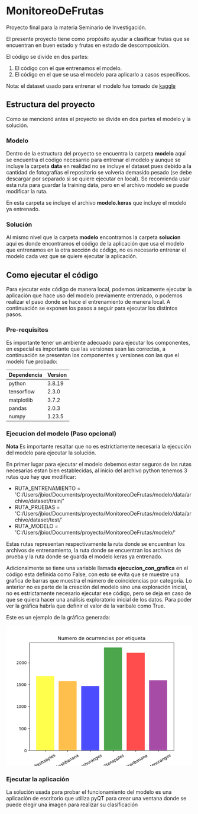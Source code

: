 # MonitoreoDeFrutas
Proyecto final para la materia Seminario de Investigación.

El presente proyecto tiene como propósito ayudar a clasificar frutas que se encuentran en buen estado y frutas en estado de descomposición.

El código se divide en dos partes:

1. El código con el que entrenamos el modelo.
2. El código en el que se usa el modelo para aplicarlo a casos específicos.

Nota: el dataset usado para entrenar el modelo fue tomado de [kaggle](https://www.kaggle.com/datasets/sriramr/fruits-fresh-and-rotten-for-classification)

## Estructura del proyecto

Como se mencionó antes el proyecto se divide en dos partes el modelo y la solución.

### Modelo

Dentro de la estructura del proyecto se encuentra la carpeta **modelo** aquí se encuentra el código necesarrio para entrenar el modelo y aunque se incluye la carpeta **data** en realidad no se incluye el dataset pues debido a la cantidad de fotografías el repositorio se volvería demasido pesado (se debe descargar por separado si se quiere ejecutar en local).
Se recomienda usar esta ruta para guardar la training data, pero en el archivo modelo se puede modificar la ruta.

En esta carpeta se incluye el archivo **modelo.keras** que incluye el modelo ya entrenado.


### Solución

Al mismo nivel que la carpeta **modelo** encontramos la carpeta **solucion** aqui es donde encontramos el código de la aplicación que usa el modelo que entrenamos en la otra sección de código, no es necesario entrenar el modelo cada vez que se quiere ejecutar la aplicación.

## Como ejecutar el código

Para ejecutar este código de manera local, podemos únicamente ejecutar la aplicación que hace uso del modelo previamente entrenado, o podemos realizar el paso donde se hace el entrenamiento de manera local. A continuación se exponen los pasos a seguir para ejecutar los distintos pasos.

### Pre-requisitos

Es importante tener un ambiente adecuado para ejecutar los componentes, en especial es importante que las versiones sean las correctas, a continuación se presentan los componentes y versiones con las que el modelo fue probado:

|Dependencia |Version |
|------------|--------|
|python      | 3.8.19 |
|tensorflow  | 2.3.0  |
|matplotlib  | 3.7.2  |
|pandas      | 2.0.3  |
|numpy       | 1.23.5 |

### Ejecucion del modelo (Paso opcional)

**Nota** Es importante resaltar que no es estrictiamente necesaria la ejecución del modelo para ejecutar la solución.

En primer lugar para ejecutar el modelo debemos estar seguros de las rutas necesarias estan bien establecidas, al inicio del archivo python tenemos 3 rutas que hay que modificar:

- RUTA_ENTRENAMIENTO = 'C:/Users/jbior/Documents/proyecto/MonitoreoDeFrutas/modelo/data/archive/dataset/train/'
- RUTA_PRUEBAS = 'C:/Users/jbior/Documents/proyecto/MonitoreoDeFrutas/modelo/data/archive/dataset/test/'
- RUTA_MODELO = 'C:/Users/jbior/Documents/proyecto/MonitoreoDeFrutas/modelo/'

Estas rutas representan respectivamente la ruta donde se encuentran los archivos de entrenamiento, la ruta donde se encuentran los archivos de prueba y la ruta donde se guarda el modelo keras ya entrenado.

Adicionalmente se tiene una variable llamada **ejecucion_con_grafica** en el código esta definida como False, con esto se evita que se muestre una grafica de barras que muestra el número de coincidencias por categoría. Lo anterior no es parte de la creación del modelo sino una exploración inicial, no es estrictamente necesario ejecutar ese código, pero se deja en caso de que se quiera hacer una análisis exploratorio inicial de los datos.  Para poder ver la gráfica habría que definir el valor de la varibale como True.

Este es un ejemplo de la gráfica generada:

![Grafica de coincidencias](figura1.png)


### Ejecutar la aplicación

La solución usada para probar el funcionamiento del modelo es una aplicación de escritorio que utiliza pyQT para crear una ventana donde se puede elegir una imagen para realizar su clasificación

